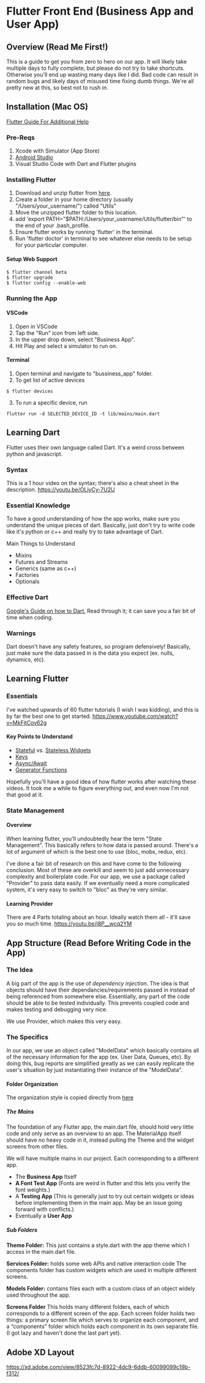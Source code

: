 # Flutter Front End (Business App and User App)

## Overview (Read Me First!)
This is a guide to get you from zero to hero on our app. It will likely take multiple days to fully complete, but please do not try to take shortcuts. Otherwise you'll end up wasting many days like I did. Bad code can result in random bugs and likely days of misused time fixing dumb things. We're all pretty new at this, so best not to rush in.

## Installation (Mac OS)
[Flutter Guide For Additional Help](https://flutter.dev/docs/get-started/install/macos)

### Pre-Reqs
1. Xcode with Simulator (App Store)
2. [Android Studio](https://developer.android.com/studio#downloads)
3. Visual Studio Code with Dart and Flutter plugins

### Installing Flutter
1. Download and unzip flutter from [here](https://storage.googleapis.com/flutter_infra/releases/stable/macos/flutter_macos_1.17.3-stable.zip).
2. Create a folder in your home directory (usually "/Users/your_username/") called "Utils"
3. Move the unzipped flutter folder to this location.
4. add 'export PATH="$PATH:/Users/your_username/Utils/flutter/bin"' to the end of your .bash_profile.
5. Ensure flutter works by running 'flutter' in the terminal.
6. Run 'flutter doctor' in terminal to see whatever else needs to be setup for your particular computer.

#### Setup Web Support
<pre><code>$ flutter channel beta
$ flutter upgrade
$ flutter config --enable-web
</pre></code>

### Running the App
#### VSCode
1. Open in VSCode
2. Tap the "Run" icon from left side.
3. In the upper drop down, select "Business App".
4. Hit Play and select a simulator to run on.

#### Terminal
1. Open terminal and navigate to "bussiness_app" folder.
2. To get list of active devices
<pre><code>$ flutter devices
</pre></code>
3. To run a specific device, run
<pre><code>flutter run -d SELECTED_DEVICE_ID -t lib/mains/main.dart
</pre></code>


## Learning Dart
Flutter uses their own language called Dart. It's a weird cross between python and javascript.

### Syntax
This is a 1 hour video on the syntax; there's also a cheat sheet in the description.
https://youtu.be/OLjyCy-7U2U

### Essential Knowledge
To have a good understanding of how the app works, make sure you understand the unique pieces of dart. Basically, just don't try to write code like it's python or c++ and really try to take advantage of Dart.

Main Things to Understand
* Mixins
* Futures and Streams
* Generics (same as c++)
* Factories
* Optionals

### Effective Dart
[Google's Guide on how to Dart.](https://dart.dev/guides/language/effective-dart/)
Read through it; it can save you a fair bit of time when coding.


### Warnings
Dart doesn't have any safety features, so program defensively! Basically, just make sure the data passed in is the data you expect (ex. nulls, dynamics, etc).

## Learning Flutter
### Essentials
I've watched upwards of 60 flutter tutorials (I wish I was kidding), and this is by far the best one to get started.
https://www.youtube.com/watch?v=MkFjtCov62g

#### Key Points to Understand
* [Stateful](https://www.youtube.com/watch?v=AqCMFXEmf3w&list=PLjxrf2q8roU2HdJQDjJzOeO6J3FoFLWr2&index=6) vs. [Stateless Widgets](https://www.youtube.com/watch?v=wE7khGHVkYY&list=PLjxrf2q8roU2HdJQDjJzOeO6J3FoFLWr2&index=5)
* [Keys](https://www.youtube.com/watch?v=kn0EOS-ZiIc&list=PLjxrf2q8roU2HdJQDjJzOeO6J3FoFLWr2&index=8)
* [Async/Await](https://www.youtube.com/watch?v=SmTCmDMi4BY&list=PLjxrf2q8roU2HdJQDjJzOeO6J3FoFLWr2&index=17)
* [Generator Functions](https://www.youtube.com/watch?v=TF-TBsgIErY&list=PLjxrf2q8roU2HdJQDjJzOeO6J3FoFLWr2&index=18)

Hopefully you'll have a good idea of how flutter works after watching these videos. It took me a while to figure everything out, and even now I'm not that good at it.

### State Management
#### Overview
When learning flutter, you'll undoubtedly hear the term "State Management". This basically refers to how data is passed around. There's a lot of argument of which is the best one to use (bloc, mobx, redux, etc).

I've done a fair bit of research on this and have come to the following conclusion. Most of these are overkill and seem to just add unnecessary complexity and boilerplate code. For our app, we use a package called "Provider" to pass data easily. If we eventually need a more complicated system, it's very easy to switch to "bloc" as they're very similar.

#### Learning Provider
There are 4 Parts totaling about an hour. Ideally watch them all - it'll save you so much time.
https://youtu.be/j8P__wcq2YM

## App Structure (Read Before Writing Code in the App)

### The Idea
A big part of the app is the use of *dependency injection*. The idea is that objects should have their dependancies/requirements passed in instead of being referenced from somewhere else. Essentially, any part of the code should be able to be tested individually. This prevents coupled code and makes testing and debugging very nice.

We use Provider, which makes this very easy.

### The Specifics
In our app, we use an object called "ModelData" which basically contains all of the necessary information for the app (ex. User Data, Queues, etc). By doing this, bug reports are simplified greatly as we can easily replicate the user's situation by just instantiating their instance of the "ModelData".


#### Folder Organization
The organization style is copied directly from [here](https://medium.com/flutter-community/flutter-code-organization-de3a4c219149)

##### The Mains
The foundation of any Flutter app, the main.dart file, should hold very little code and only serve as an overview to an app.
The MaterialApp itself should have no heavy code in it, instead pulling the Theme and the widget screens from other files.

We will have multiple mains in our project. Each corresponding to a different app.
* The **Business App** Itself
* **A Font Test App** (Fonts are weird in flutter and this lets you verify the font weights.)
* A **Testing App** (This is generally just to try out certain widgets or ideas before implementing them in the main app. May be an issue going forward with conflicts.)
* Eventually a **User App**

##### Sub Folders
**Theme Folder:** This just contains a style.dart with the app theme which I access in the main.dart file.

**Services Folder:** holds some web APIs and native interaction code
The components folder has custom widgets which are used in multiple different screens.

**Models Folder:** contains files each with a custom class of an object widely used throughout the app.

**Screens Folder** This holds many different folders, each of which corresponds to a different screen of the app. Each screen folder holds two things: a primary screen file which serves to organize each component, and a “components” folder which holds each component in its own separate file. (I got lazy and haven't done the last part yet).


## Adobe XD Layout
https://xd.adobe.com/view/8523fc7d-8922-4dc9-6ddb-60099099c19b-f312/
